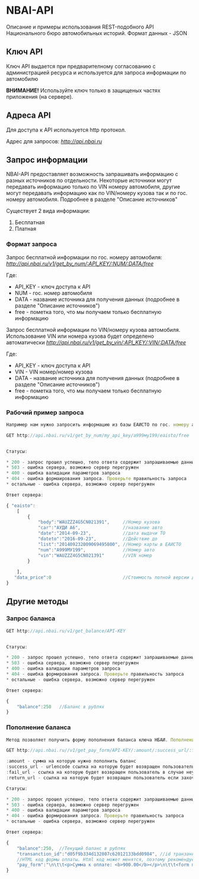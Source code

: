 # NBAI-API
Описание и примеры использования REST-подобного API Национального бюро автомобильных историй. Формат данных - JSON
## Ключ API

Ключ API выдается при предварителному согласованию с администрацией ресурса и используется для запроса информации по автомобилю

**ВНИМАНИЕ!** Используйте ключ только в защищеных частях приложения (на сервере).

## Адреса API
Для доступа к API используется http протокол. 

Адрес для запросов:
*http://api.nbai.ru*

## Запрос информации
NBAI-API предоставляет возможность запрашивать информацию с разных источников по отдельности. 
Некоторые источники могут передавать информацию только по VIN номеру автомобиля, другие могут передавать информацию как по VIN/номеру кузова так и по гос. номеру автомобиля. Подробнее в разделе "Описание источников"

Существует 2 вида информации:

1. Бесплатная
2. Платная

### Формат запроса

Запрос бесплатной информации по гос. номеру автомобиля:
*http://api.nbai.ru/v1/get_by_num/:API_KEY/:NUM/:DATA/free*

Где:
* API_KEY - ключ доступа к API
* NUM - гос. номер автомобиля
* DATA - название источника для получения данных (подробнее в разделе "Описание источников")
* free - пометка того, что мы получаем только бесплатную информацию

Запрос бесплатной информации по VIN/номеру кузова автомобиля. Использование VIN или номера кузова будет определено автоматически
*http://api.nbai.ru/v1/get_by_vin/:API_KEY/:VIN/:DATA/free*

Где:
* API_KEY - ключ доступа к API
* VIN - VIN номер/номер кузова
* DATA - название источника для получения данных (подробнее в разделе "Описание источников")
* free - пометка того, что мы получаем только бесплатную информацию


### Рабочий пример запроса
```javascript
Например нам нужно запросить информацию из базы ЕАИСТО по гос. номеру а999му199

GET http://api.nbai.ru/v1/get_by_num/my_api_key/а999му199/eaisto/free


Статусы:

* 200 - запрос прошел успешно, тело ответа содержит запрашиваемые данные
* 503 - ошибка сервера, возможно сервер перегружен
* 400 - ошибка валидации параметров запроса
* 404 - ошибка формаирования запроса. Проверьте правильность запроса
* остальные - ошибка сервера, возможно сервер перегружен

Ответ сервера:

{ "eaisto":
	[
		{
			"body":"WAUZZZ4G5CN021391", 	//Номер кузова
			"car":"АУДИ А6",				//название авто
			"date":"2014-09-23",			//дата выдачи ТО
			"dateto":"2016-09-23",			//Действие до
			"list":"201409232009069495800",	//Номер карты в ЕАИСТО
			"num":"А999МУ199",				//Номер авто
			"vin":"WAUZZZ4G5CN021391"		//VIN номер
		}
		
	],
   "data_price":0							//Стоимость полной версии данных в рублях
}


```
## Другие методы
### Запрос баланса

```javascript
GET http://api.nbai.ru/v1/get_balance/API-KEY


Статусы:

* 200 - запрос прошел успешно, тело ответа содержит запрашиваемые данные
* 503 - ошибка сервера, возможно сервер перегружен
* 400 - ошибка валидации параметров запроса
* 404 - ошибка формирования запроса. Проверьте правильность запроса
* остальные - ошибка сервера, возможно сервер перегружен

Ответ сервера:

{ 
	"balance":250	//Баланс в рублях
}


```

### Пополнение баланса

```javascript
Метод позволяет получить форму пополнения баланса ключа НБАИ. Пополнение баланса можно вызывать непосредственно перед покупкой отчета (например когда баланс пополняет ваш клиент), или заранее.

GET http://api.nbai.ru//v1/get_pay_form/API-KEY/:amount/:success_url/:fail_url/:return_url

:amount - сумма на которую нужно пополнить баланс
:success_url - urlencode ссылка на которую будет возвращен пользователь после оплаты (для PHP функция urlencode для JavaScript - encodeURIComponent)
:fail_url - ссылка на которую будет возвращен пользователь в случае неудачной оплаты
:return_url - ссылка на которую будет возвращен пользователь если захочет вернутся обратно в магазин

Статусы:

* 200 - запрос прошел успешно, тело ответа содержит запрашиваемые данные
* 503 - ошибка сервера, возможно сервер перегружен
* 400 - ошибка валидации параметров запроса
* 404 - ошибка формирования запроса. Проверьте правильность запроса
* остальные - ошибка сервера, возможно сервер перегружен

Ответ сервера:

{ 
	"balance":250,	//Текущий баланс в рублях
	"transanction_id":"d05f9b334d132807c62012133bdd0984", //id транзанкции в платежной системе
	//HTML код формы оплаты. Html код может менятся, поэтому рекомендуется использовать его для пополнения счета. Автоматическая отправка этой формы возможна с помощью jQuery
	"pay_form":"\n\t\t<p>Сумма к оплате: <b>900.00</b></p>\n\t\t<form method =\"post\" action =\"https://www.moneta.ru/assistant.htm\" id=\"payform\"> \n\t\t\t<input type=\"hidden\" name=\"MNT_ID\" value=\"74377777\">  \n\t\t\t<input type=\"hidden\" name=\"MNT_TRANSACTION_ID\" value=\"321\"> \n\t\t\t<input type=\"hidden\" name=\"MNT_CURRENCY_CODE\" value=\"RUB\"> \n\t\t\t<input type=\"hidden\" name=\"MNT_AMOUNT\" value=\"900.00\"> \n\t\t\t<input type=\"hidden\" name=\"MNT_SIGNATURE\" value=\"d10e3a5ecd84a27c18f4d6d31248b1ec\"> \n\t\t\t<input type=\"hidden\" name=\"MNT_TEST_MODE\" value=\"1\">\n\t\t\t<input type=\"hidden\" name=\"MNT_CUSTOM1\" value=\"d05f9b334d132807c62012133bdd0984\">\n\t\t\t<input type=\"hidden\" name=\"MNT_SUCCESS_URL\" value=\"http://google.ru\">\n\t\t\t<input type=\"hidden\" name=\"MNT_FAIL_URL\" value=\"3\">\n\t\t\t<input type=\"hidden\" name=\"MNT_RETURN_URL\" value=\"4\">\n\t\t\t\n\t\t\t<input type=\"submit\" value=\"Оплатить заказ\"> \n\t\t</form>\n\n"
}


```
